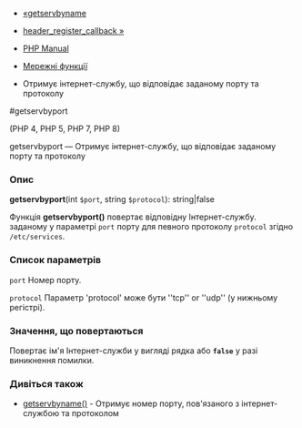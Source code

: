 - [«getservbyname](function.getservbyname.md)
- [header_register_callback »](function.header-register-callback.md)

- [PHP Manual](index.md)
- [Мережні функції](ref.network.md)
- Отримує інтернет-службу, що відповідає заданому порту та
протоколу

#getservbyport

(PHP 4, PHP 5, PHP 7, PHP 8)

getservbyport — Отримує інтернет-службу, що відповідає заданому
порту та протоколу

### Опис

**getservbyport**(int `$port`, string `$protocol`): string\|false

Функція **getservbyport()** повертає відповідну Інтернет-службу.
заданому у параметрі `port` порту для певного протоколу
`protocol` згідно `/etc/services`.

### Список параметрів

`port`
Номер порту.

`protocol`
Параметр 'protocol' може бути ''tcp'' or ''udp'' (у нижньому регістрі).

### Значення, що повертаються

Повертає ім'я Інтернет-служби у вигляді рядка або **`false`** у разі
виникнення помилки.

### Дивіться також

- [getservbyname()](function.getservbyname.md) - Отримує номер
порту, пов'язаного з інтернет-службою та протоколом
